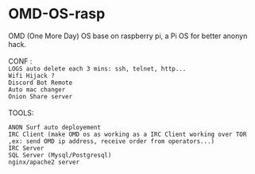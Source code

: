 # OMD-OS-rasp
OMD (One More Day) OS base on raspberry pi, a Pi OS for better anonyn hack.<br>
<br>
CONF : <br>
```LOGS auto delete each 3 mins: ssh, telnet, http...```<br>
```Wifi Hijack ?```<br>
```Discord Bot Remote```<br>
```Auto mac changer```<br>
```Onion Share server```<br>
<br>
TOOLS:<br>

```ANON Surf auto deployement```<br>
```IRC Client (make OMD os as working as a IRC Client working over TOR ,ex: send OMD ip address, receive order from operators...)```<br>
```IRC Server```<br>
```SQL Server (Mysql/Postgresql)```<br>
```nginx/apache2 server```<br>
